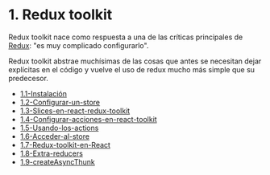 # 1. Redux toolkit

Redux toolkit nace como respuesta a una de las críticas principales de [Redux](../Redux/1.-Redux.md):
"es muy complicado configurarlo".

Redux toolkit abstrae muchísimas de las cosas que antes se necesitan
dejar explícitas en el código y vuelve el uso de redux mucho más simple
que su predecesor.


[comment]:STARTING_GENERATED_TOC

* [1.1-Instalación](<./content/1.1-Instalación.md>)
* [1.2-Configurar-un-store](<./content/1.2-Configurar-un-store.md>)
* [1.3-Slices-en-react-redux-toolkit](<./content/1.3-Slices-en-react-redux-toolkit.md>)
* [1.4-Configurar-acciones-en-react-toolkit](<./content/1.4-Configurar-acciones-en-react-toolkit.md>)
* [1.5-Usando-los-actions](<./content/1.5-Usando-los-actions.md>)
* [1.6-Acceder-al-store](<./content/1.6-Acceder-al-store.md>)
* [1.7-Redux-toolkit-en-React](<./content/1.7-Redux-toolkit-en-React.md>)
* [1.8-Extra-reducers](<./content/1.8-Extra-reducers.md>)
* [1.9-createAsyncThunk](<./content/1.9-createAsyncThunk.md>)

[comment]:ENDING_GENERATED_TOC